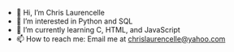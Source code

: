 - 👋 Hi, I’m Chris Laurencelle
- 👀 I’m interested in Python and SQL
- 🌱 I’m currently learning C, HTML, and JavaScript
- 📫 How to reach me: Email me at chrislaurencelle@yahoo.com

<!---
CLaurencelle/CLaurencelle is a ✨ special ✨ repository because its `README.md` (this file) appears on your GitHub profile.
You can click the Preview link to take a look at your changes.
--->
